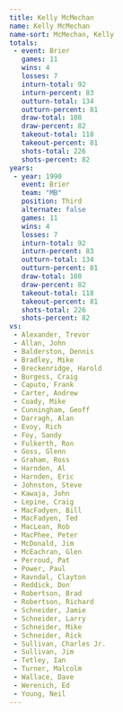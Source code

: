 ```yaml
---
title: Kelly McMechan
name: Kelly McMechan
name-sort: McMechan, Kelly
totals:
 - event: Brier
   games: 11
   wins: 4
   losses: 7
   inturn-total: 92
   inturn-percent: 83
   outturn-total: 134
   outturn-percent: 81
   draw-total: 108
   draw-percent: 82
   takeout-total: 118
   takeout-percent: 81
   shots-total: 226
   shots-percent: 82
years:
 - year: 1990
   event: Brier
   team: "MB"
   position: Third
   alternate: false
   games: 11
   wins: 4
   losses: 7
   inturn-total: 92
   inturn-percent: 83
   outturn-total: 134
   outturn-percent: 81
   draw-total: 108
   draw-percent: 82
   takeout-total: 118
   takeout-percent: 81
   shots-total: 226
   shots-percent: 82
vs:
 - Alexander, Trevor
 - Allan, John
 - Balderston, Dennis
 - Bradley, Mike
 - Breckenridge, Harold
 - Burgess, Craig
 - Caputo, Frank
 - Carter, Andrew
 - Coady, Mike
 - Cunningham, Geoff
 - Darragh, Alan
 - Evoy, Rich
 - Foy, Sandy
 - Fulkerth, Ron
 - Goss, Glenn
 - Graham, Ross
 - Harnden, Al
 - Harnden, Eric
 - Johnston, Steve
 - Kawaja, John
 - Lepine, Craig
 - MacFadyen, Bill
 - MacFadyen, Ted
 - MacLean, Rob
 - MacPhee, Peter
 - McDonald, Jim
 - McEachran, Glen
 - Perroud, Pat
 - Power, Paul
 - Ravndal, Clayton
 - Reddick, Don
 - Robertson, Brad
 - Robertson, Richard
 - Schneider, Jamie
 - Schneider, Larry
 - Schneider, Mike
 - Schneider, Rick
 - Sullivan, Charles Jr.
 - Sullivan, Jim
 - Tetley, Ian
 - Turner, Malcolm
 - Wallace, Dave
 - Werenich, Ed
 - Young, Neil
---
```

